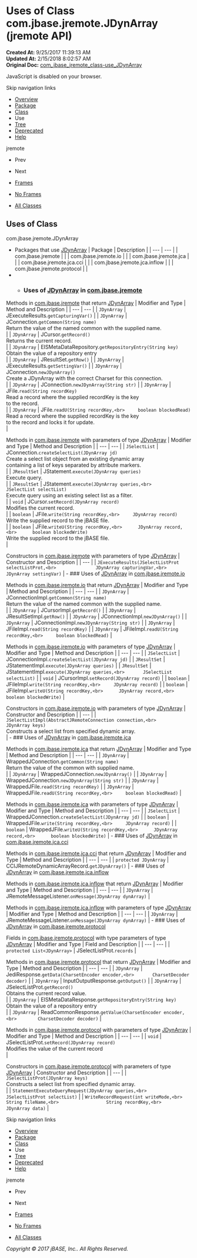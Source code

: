 # Uses of Class com.jbase.jremote.JDynArray (jremote   API)

**Created At:** 9/25/2017 11:39:13 AM  
**Updated At:** 2/15/2018 8:02:57 AM  
**Original Doc:** [com_jbase_jremote_class-use_JDynArray](https://docs.jbase.com/39249-class-use/com_jbase_jremote_class-use_JDynArray)  

<!--<br>    try {<br>        if (location.href.indexOf('is-external=true') == -1) {<br>            parent.document.title="Uses of Class com.jbase.jremote.JDynArray (jremote   API)";<br>        }<br>    }<br>    catch(err) {<br>    }<br>//-->
JavaScript is disabled on your browser.

Skip navigation links

- [Overview](../../../../overview-summary.html)
- [Package](/30312-jagent/jremote-api)
- [Class](/39248-jremote/com_jbase_jremote_jdynarray "class in com.jbase.jremote")
- Use
- [Tree](/39248-jremote/com_jbase_jremote_package-tree)
- [Deprecated](../../../../deprecated-list.html)
- [Help](../../../../help-doc.html)


jremote <br>

- Prev
- Next


- [Frames](../../../../index.html?com/jbase/jremote/class-use//39249-class-use/com_jbase_jremote_class-use_JDynArray)
- [No Frames](/39249-class-use/com_jbase_jremote_class-use_JDynArray)


- [All Classes](../../../../allclasses-noframe.html)


<!--<br>  allClassesLink = document.getElementById("allclasses\_navbar\_top");<br>  if(window==top) {<br>    allClassesLink.style.display = "block";<br>  }<br>  else {<br>    allClassesLink.style.display = "none";<br>  }<br>  //-->

## Uses of Class
com.jbase.jremote.JDynArray

- Packages that use [JDynArray](/39248-jremote/com_jbase_jremote_jdynarray "class in com.jbase.jremote") | Package | Description |
| --- | --- |
| com.jbase.jremote |   |
| com.jbase.jremote.io |   |
| com.jbase.jremote.jca |   |
| com.jbase.jremote.jca.cci |   |
| com.jbase.jremote.jca.inflow |   |
| com.jbase.jremote.protocol |   |
- - ### Uses of [JDynArray](/39248-jremote/com_jbase_jremote_jdynarray "class in com.jbase.jremote") in [com.jbase.jremote](/30312-jagent/jremote-api)


Methods in [com.jbase.jremote](/30312-jagent/jremote-api) that return [JDynArray](/39248-jremote/com_jbase_jremote_jdynarray "class in com.jbase.jremote") | Modifier and Type | Method and Description |
| --- | --- |
| `JDynArray` | JExecuteResults.`getCapturingVar()`  |
| `JDynArray` | JConnection.`getCommon(String name)`<br>Return the value of the named common with the supplied name.<br> |
| `JDynArray` | JCursor.`getRecord()`<br>Returns the current record.<br> |
| `JDynArray` | EISMetaDataRepository.`getRepositoryEntry(String key)`<br>Obtain the value of a repository entry<br> |
| `JDynArray` | JResultSet.`getRow()`  |
| `JDynArray` | JExecuteResults.`getSettingVar()`  |
| `JDynArray` | JConnection.`newJDynArray()`<br>Create a JDynArray with the correct Charset for this connection.<br> |
| `JDynArray` | JConnection.`newJDynArray(String str)`  |
| `JDynArray` | JFile.`read(String recordKey)`<br>Read a record where the supplied recordKey is the key <br> to the record.<br> |
| `JDynArray` | JFile.`readU(String recordKey,<br>     boolean blockedRead)`<br>Read a record where the supplied recordKey is the key <br> to the record and locks it for update.<br> |



Methods in [com.jbase.jremote](/30312-jagent/jremote-api) with parameters of type [JDynArray](/39248-jremote/com_jbase_jremote_jdynarray "class in com.jbase.jremote") | Modifier and Type | Method and Description |
| --- | --- |
| `JSelectList` | JConnection.`createSelectList(JDynArray jd)`<br>Create a select list object from an existing dynamic array<br> containing a list of keys separated by attribute markers.<br> |
| `JResultSet` | JStatement.`execute(JDynArray queries)`<br>Execute query.<br> |
| `JResultSet` | JStatement.`execute(JDynArray queries,<br>       JSelectList selectList)`<br>Execute query using an existing select list as a filter.<br> |
| `void` | JCursor.`setRecord(JDynArray record)`<br>Modifies the current record.<br> |
| `boolean` | JFile.`write(String recordKey,<br>     JDynArray record)`<br>Write the supplied record to the jBASE file.<br> |
| `boolean` | JFile.`writeU(String recordKey,<br>      JDynArray record,<br>      boolean blockedWrite)`<br>Write the supplied record to the jBASE file.<br> |



Constructors in [com.jbase.jremote](/30312-jagent/jremote-api) with parameters of type [JDynArray](/39248-jremote/com_jbase_jremote_jdynarray "class in com.jbase.jremote") | Constructor and Description |
| --- |
| `JExecuteResults(JSelectListProt selectListProt,<br>               JDynArray capturingVar,<br>               JDynArray settingVar)`  |
    - ### Uses of [JDynArray](/39248-jremote/com_jbase_jremote_jdynarray "class in com.jbase.jremote") in [com.jbase.jremote.io](/39250-io/com_jbase_jremote_io_package-summary)


Methods in [com.jbase.jremote.io](/39250-io/com_jbase_jremote_io_package-summary) that return [JDynArray](/39248-jremote/com_jbase_jremote_jdynarray "class in com.jbase.jremote") | Modifier and Type | Method and Description |
| --- | --- |
| `JDynArray` | JConnectionImpl.`getCommon(String name)`<br>Return the value of the named common with the supplied name.<br> |
| `JDynArray` | JCursorImpl.`getRecord()`  |
| `JDynArray` | JResultSetImpl.`getRow()`  |
| `JDynArray` | JConnectionImpl.`newJDynArray()`  |
| `JDynArray` | JConnectionImpl.`newJDynArray(String str)`  |
| `JDynArray` | JFileImpl.`read(String recordKey)`  |
| `JDynArray` | JFileImpl.`readU(String recordKey,<br>     boolean blockedRead)`  |



Methods in [com.jbase.jremote.io](/39250-io/com_jbase_jremote_io_package-summary) with parameters of type [JDynArray](/39248-jremote/com_jbase_jremote_jdynarray "class in com.jbase.jremote") | Modifier and Type | Method and Description |
| --- | --- |
| `JSelectList` | JConnectionImpl.`createSelectList(JDynArray jd)`  |
| `JResultSet` | JStatementImpl.`execute(JDynArray queries)`  |
| `JResultSet` | JStatementImpl.`execute(JDynArray queries,<br>       JSelectList selectList)`  |
| `void` | JCursorImpl.`setRecord(JDynArray record)`  |
| `boolean` | JFileImpl.`write(String recordKey,<br>     JDynArray record)`  |
| `boolean` | JFileImpl.`writeU(String recordKey,<br>      JDynArray record,<br>      boolean blockedWrite)`  |



Constructors in [com.jbase.jremote.io](/39250-io/com_jbase_jremote_io_package-summary) with parameters of type [JDynArray](/39248-jremote/com_jbase_jremote_jdynarray "class in com.jbase.jremote") | Constructor and Description |
| --- |
| `JSelectListImpl(AbstractJRemoteConnection connection,<br>               JDynArray keys)`<br>Constructs a select list from specified dynamic array.<br> |
    - ### Uses of [JDynArray](/39248-jremote/com_jbase_jremote_jdynarray "class in com.jbase.jremote") in [com.jbase.jremote.jca](/39258-jca/com_jbase_jremote_jca_package-summary)


Methods in [com.jbase.jremote.jca](/39258-jca/com_jbase_jremote_jca_package-summary) that return [JDynArray](/39248-jremote/com_jbase_jremote_jdynarray "class in com.jbase.jremote") | Modifier and Type | Method and Description |
| --- | --- |
| `JDynArray` | WrappedJConnection.`getCommon(String name)`<br>Return the value of the common with supplied name.<br> |
| `JDynArray` | WrappedJConnection.`newJDynArray()`  |
| `JDynArray` | WrappedJConnection.`newJDynArray(String str)`  |
| `JDynArray` | WrappedJFile.`read(String recordKey)`  |
| `JDynArray` | WrappedJFile.`readU(String recordKey,<br>     boolean blockedRead)`  |



Methods in [com.jbase.jremote.jca](/39258-jca/com_jbase_jremote_jca_package-summary) with parameters of type [JDynArray](/39248-jremote/com_jbase_jremote_jdynarray "class in com.jbase.jremote") | Modifier and Type | Method and Description |
| --- | --- |
| `JSelectList` | WrappedJConnection.`createSelectList(JDynArray jd)`  |
| `boolean` | WrappedJFile.`write(String recordKey,<br>     JDynArray record)`  |
| `boolean` | WrappedJFile.`writeU(String recordKey,<br>      JDynArray record,<br>      boolean blockedWrite)`  |
    - ### Uses of [JDynArray](/39248-jremote/com_jbase_jremote_jdynarray "class in com.jbase.jremote") in [com.jbase.jremote.jca.cci](/39259-cci/com_jbase_jremote_jca_cci_package-summary)


Methods in [com.jbase.jremote.jca.cci](/39259-cci/com_jbase_jremote_jca_cci_package-summary) that return [JDynArray](/39248-jremote/com_jbase_jremote_jdynarray "class in com.jbase.jremote") | Modifier and Type | Method and Description |
| --- | --- |
| `protected JDynArray` | CCIJRemoteDynamicArrayRecord.`getJDynArray()`  |
    - ### Uses of [JDynArray](/39248-jremote/com_jbase_jremote_jdynarray "class in com.jbase.jremote") in [com.jbase.jremote.jca.inflow](/39262-inflow/com_jbase_jremote_jca_inflow_package-summary)


Methods in [com.jbase.jremote.jca.inflow](/39262-inflow/com_jbase_jremote_jca_inflow_package-summary) that return [JDynArray](/39248-jremote/com_jbase_jremote_jdynarray "class in com.jbase.jremote") | Modifier and Type | Method and Description |
| --- | --- |
| `JDynArray` | JRemoteMessageListener.`onMessage(JDynArray dynArray)`  |



Methods in [com.jbase.jremote.jca.inflow](/39262-inflow/com_jbase_jremote_jca_inflow_package-summary) with parameters of type [JDynArray](/39248-jremote/com_jbase_jremote_jdynarray "class in com.jbase.jremote") | Modifier and Type | Method and Description |
| --- | --- |
| `JDynArray` | JRemoteMessageListener.`onMessage(JDynArray dynArray)`  |
    - ### Uses of [JDynArray](/39248-jremote/com_jbase_jremote_jdynarray "class in com.jbase.jremote") in [com.jbase.jremote.protocol](/39270-protocol/com_jbase_jremote_protocol_package-summary)


Fields in [com.jbase.jremote.protocol](/39270-protocol/com_jbase_jremote_protocol_package-summary) with type parameters of type [JDynArray](/39248-jremote/com_jbase_jremote_jdynarray "class in com.jbase.jremote") | Modifier and Type | Field and Description |
| --- | --- |
| `protected List<JDynArray>` | JSelectListProt.`records`  |



Methods in [com.jbase.jremote.protocol](/39270-protocol/com_jbase_jremote_protocol_package-summary) that return [JDynArray](/39248-jremote/com_jbase_jremote_jdynarray "class in com.jbase.jremote") | Modifier and Type | Method and Description |
| --- | --- |
| `JDynArray` | JediResponse.`getData(CharsetEncoder encoder,<br>       CharsetDecoder decoder)`  |
| `JDynArray` | InputOutputResponse.`getOutput()`  |
| `JDynArray` | JSelectListProt.`getRecord()`<br>Obtains the current record value.<br> |
| `JDynArray` | EISMetaDataResponse.`getRepositoryEntry(String key)`<br>Obtain the value of a repository entry<br> |
| `JDynArray` | ReadCommonResponse.`getValue(CharsetEncoder encoder,<br>        CharsetDecoder decoder)`  |



Methods in [com.jbase.jremote.protocol](/39270-protocol/com_jbase_jremote_protocol_package-summary) with parameters of type [JDynArray](/39248-jremote/com_jbase_jremote_jdynarray "class in com.jbase.jremote") | Modifier and Type | Method and Description |
| --- | --- |
| `void` | JSelectListProt.`setRecord(JDynArray record)`<br>Modifies the value of the current record<br> |



Constructors in [com.jbase.jremote.protocol](/39270-protocol/com_jbase_jremote_protocol_package-summary) with parameters of type [JDynArray](/39248-jremote/com_jbase_jremote_jdynarray "class in com.jbase.jremote") | Constructor and Description |
| --- |
| `JSelectListProt(JDynArray keys)`<br>Constructs a select list from specified dynamic array.<br> |
| `StatementExecuteQueryRequest(JDynArray queries,<br>                            JSelectListProt selectList)`  |
| `WriteRecordRequest(int writeMode,<br>                  String fileName,<br>                  String recordKey,<br>                  JDynArray data)`  |

Skip navigation links

- [Overview](../../../../overview-summary.html)
- [Package](/30312-jagent/jremote-api)
- [Class](/39248-jremote/com_jbase_jremote_jdynarray "class in com.jbase.jremote")
- Use
- [Tree](/39248-jremote/com_jbase_jremote_package-tree)
- [Deprecated](../../../../deprecated-list.html)
- [Help](../../../../help-doc.html)


jremote <br>

- Prev
- Next


- [Frames](../../../../index.html?com/jbase/jremote/class-use//39249-class-use/com_jbase_jremote_class-use_JDynArray)
- [No Frames](/39249-class-use/com_jbase_jremote_class-use_JDynArray)


- [All Classes](../../../../allclasses-noframe.html)


<!--<br>  allClassesLink = document.getElementById("allclasses\_navbar\_bottom");<br>  if(window==top) {<br>    allClassesLink.style.display = "block";<br>  }<br>  else {<br>    allClassesLink.style.display = "none";<br>  }<br>  //-->

*Copyright © 2017 jBASE, Inc.. All Rights Reserved.*

